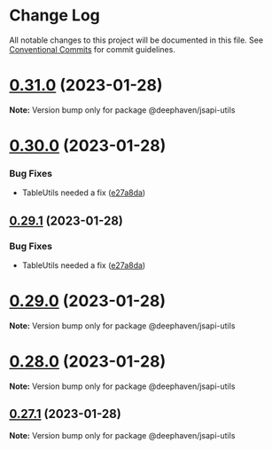 # Change Log

All notable changes to this project will be documented in this file.
See [Conventional Commits](https://conventionalcommits.org) for commit guidelines.

# [0.31.0](https://github.com/deephaven/web-client-ui/compare/v0.30.0...v0.31.0) (2023-01-28)

**Note:** Version bump only for package @deephaven/jsapi-utils





# [0.30.0](https://github.com/deephaven/web-client-ui/compare/v0.27.0...v0.30.0) (2023-01-28)


### Bug Fixes

* TableUtils needed a fix ([e27a8da](https://github.com/deephaven/web-client-ui/commit/e27a8da62296f22872d56ac101068b73b776bee0))





## [0.29.1](https://github.com/deephaven/web-client-ui/compare/v0.29.0...v0.29.1) (2023-01-28)


### Bug Fixes

* TableUtils needed a fix ([e27a8da](https://github.com/deephaven/web-client-ui/commit/e27a8da62296f22872d56ac101068b73b776bee0))





# [0.29.0](https://github.com/deephaven/web-client-ui/compare/v0.28.0...v0.29.0) (2023-01-28)

**Note:** Version bump only for package @deephaven/jsapi-utils





# [0.28.0](https://github.com/deephaven/web-client-ui/compare/v0.27.1...v0.28.0) (2023-01-28)

**Note:** Version bump only for package @deephaven/jsapi-utils





## [0.27.1](https://github.com/deephaven/web-client-ui/compare/v0.27.0...v0.27.1) (2023-01-28)

**Note:** Version bump only for package @deephaven/jsapi-utils
